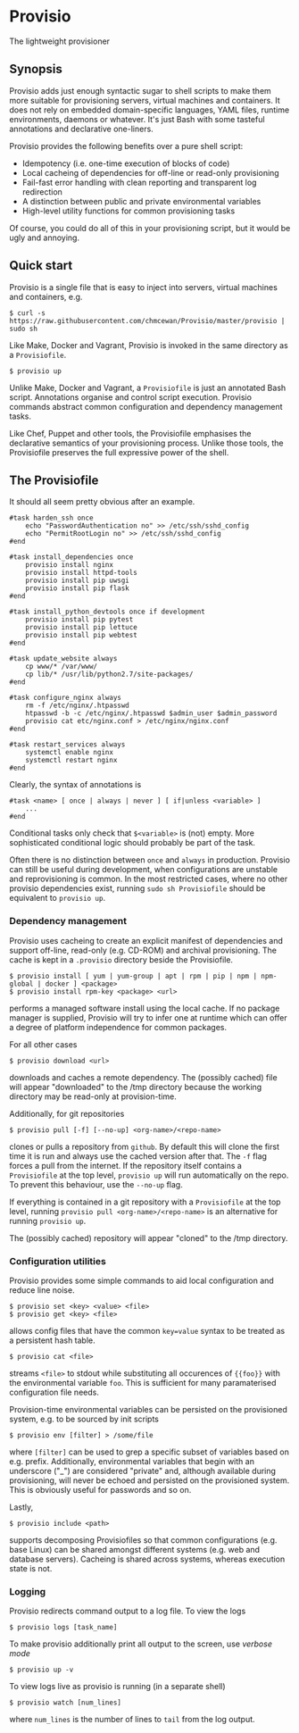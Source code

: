# Provisio
The lightweight provisioner

## Synopsis
Provisio adds just enough syntactic sugar to shell scripts to make them more suitable for provisioning servers, virtual machines and containers. It does not rely on embedded domain-specific languages, YAML files, runtime environments, daemons or whatever. It's just Bash with some tasteful annotations and declarative one-liners. 

Provisio provides the following benefits over a pure shell script:

* Idempotency (i.e. one-time execution of blocks of code)
* Local cacheing of dependencies for off-line or read-only provisioning
* Fail-fast error handling with clean reporting and transparent log redirection
* A distinction between public and private environmental variables
* High-level utility functions for common provisioning tasks 

Of course, you could do all of this in your provisioning script, but it would be ugly and annoying.

## Quick start

Provisio is a single file that is easy to inject into servers, virtual machines and containers, e.g.

    $ curl -s https://raw.githubusercontent.com/chmcewan/Provisio/master/provisio | sudo sh
    
Like Make, Docker and Vagrant, Provisio is invoked in the same directory as a `Provisiofile`.

    $ provisio up
  
Unlike Make, Docker and Vagrant, a `Provisiofile` is just an annotated Bash script. Annotations organise and control script execution. Provisio commands abstract common configuration and dependency management tasks. 

Like Chef, Puppet and other tools, the Provisiofile emphasises the declarative semantics of your provisioning process. Unlike those tools, the Provisiofile preserves the full expressive power of the shell.

## The Provisiofile

It should all seem pretty obvious after an example. 
 
```
#task harden_ssh once
    echo "PasswordAuthentication no" >> /etc/ssh/sshd_config
    echo "PermitRootLogin no" >> /etc/ssh/sshd_config
#end

#task install_dependencies once
    provisio install nginx
    provisio install httpd-tools    
    provisio install pip uwsgi
    provisio install pip flask    
#end

#task install_python_devtools once if development
    provisio install pip pytest
    provisio install pip lettuce
    provisio install pip webtest
#end

#task update_website always
    cp www/* /var/www/
    cp lib/* /usr/lib/python2.7/site-packages/
#end

#task configure_nginx always
    rm -f /etc/nginx/.htpasswd    
    htpasswd -b -c /etc/nginx/.htpasswd $admin_user $admin_password
    provisio cat etc/nginx.conf > /etc/nginx/nginx.conf
#end

#task restart_services always
    systemctl enable nginx
    systemctl restart nginx
#end

```
 
Clearly, the syntax of annotations is

    #task <name> [ once | always | never ] [ if|unless <variable> ]
        ...
    #end

Conditional tasks only check that `$<variable>` is (not) empty. More sophisticated conditional logic should probably be part of the task.

Often there is no distinction between `once` and `always` in production. Provisio can still be useful during development, when configurations are unstable and reprovisioning is common. In the most restricted cases, where no other provisio dependencies exist, running `sudo sh Provisiofile` should be equivalent to `provisio up`.

### Dependency management

Provisio uses cacheing to create an explicit manifest of dependencies and support off-line, read-only (e.g. CD-ROM) and archival provisioning. The cache is kept in a `.provisio` directory beside the Provisiofile.

    $ provisio install [ yum | yum-group | apt | rpm | pip | npm | npm-global | docker ] <package>
    $ provisio install rpm-key <package> <url>
    
performs a managed software install using the local cache. If no package manager is supplied, Provisio will try to infer one at runtime which can offer a degree of platform independence for common packages. 

For all other cases

    $ provisio download <url>

downloads and caches a remote dependency. The (possibly cached) file will appear "downloaded" to the /tmp directory because the working directory may be read-only at provision-time.

Additionally, for git repositories
    
    $ provisio pull [-f] [--no-up] <org-name>/<repo-name>

clones or pulls a repository from `github`. By default this will clone the first time it is run and always use the cached version after that. The `-f` flag forces a pull from the internet. If the repository itself contains a `Provisiofile` at the top level, `provisio up` will run automatically on the repo. To prevent this behaviour, use the `--no-up` flag.

If everything is contained in a git repository with a `Provisiofile` at the top level, running `provisio pull <org-name>/<repo-name>` is an alternative for running `provisio up`.

The (possibly cached) repository will appear "cloned" to the /tmp directory.

### Configuration utilities

Provisio provides some simple commands to aid local configuration and reduce line noise.

    $ provisio set <key> <value> <file>
    $ provisio get <key> <file>

allows config files that have the common `key=value` syntax to be treated as a persistent hash table.

    $ provisio cat <file>
    
streams `<file>` to stdout while substituting all occurences of `{{foo}}` with the environmental variable `foo`. This is sufficient for many paramaterised configuration file needs. 

Provision-time environmental variables can be persisted on the provisioned system, e.g. to be sourced by init scripts

    $ provisio env [filter] > /some/file
    
where `[filter]` can be used to grep a specific subset of variables based on e.g. prefix. Additionally, environmental variables that begin with an underscore ("_") are considered "private" and, although available during provisioning, will never be echoed and persisted on the provisioned system. This is obviously useful for passwords and so on.

Lastly, 

    $ provisio include <path>
    
supports decomposing Provisiofiles so that common configurations (e.g. base Linux) can be shared amongst different systems (e.g. web and database servers). Cacheing is shared across systems, whereas execution state is not.

### Logging

Provisio redirects command output to a log file. To view the logs

    $ provisio logs [task_name]

To make provisio additionally print all output to the screen, use _verbose mode_

    $ provisio up -v

To view logs live as provisio is running (in a separate shell)

    $ provisio watch [num_lines]

where `num_lines` is the number of lines to `tail` from the log output.